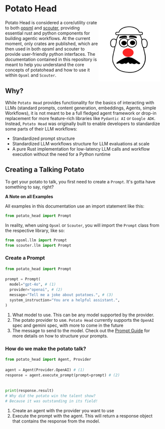 # Potato Head

<div style="margin-bottom: 20px; position: relative; z-index: 1;">
  <img align="right" width="200" src="docs/images/potatohead.svg">
</div>


Potato Head is considered a core/utility crate to both [opsml](https://github.com/demml/opsml) and [scouter](https://github.com/demml/scouter), providing essential rust and python components for building agentic workflows. At the current moment, only crates are published, which are then used in both opsml and scouter to provide user-friendly python interfaces. The documentation contained in this repository is meant to help you understand the core concepts of potatohead and how to use it within `Opsml` and `Scouter`. 

## Why?

While `Potato Head` provides functionality for the basics of interacting with LLMs (standard prompts, content generation, embeddings, Agents, simple Workflows), it is not meant to be a full fledged agent framework or drop-in replacement for more feature-rich libraries like `Pydantic AI` or `Google ADK`. Instead, `Potato Head` was originally built to enable developers to standardize some parts of their LLM workflows:

- Standardized prompt structure
- Standardized LLM workflows structure for LLM evaluations at scale
- A pure Rust implementation for low-latency LLM calls and workflow execution without the need for a Python runtime


## Creating a Talking Potato
To get your potato to talk, you first need to create a `Prompt`. It's gotta have something to say, right?

**A Note on all Examples**

All examples in this documentation use an import statement like this:

```python
from potato_head import Prompt
```

In reality, when using `Opsml` or `Scouter`, you will import the `Prompt` class from the respective library, like so:

```python
from opsml.llm import Prompt
from scouter.llm import Prompt
```

### Create a Prompt

```python
from potato_head import Prompt

prompt = Prompt(
  model="gpt-4o", # (1)
  provider="openai", # (2)
  message="Tell me a joke about potatoes.", # (3)
  system_instruction="You are a helpful assistant.",
)
```

1. What model to use. This can be any model supported by the provider.
2. The potato provider to use. `Potato Head` currently supports the `OpenAI` spec and gemini spec, with more to come in the future
3. The message to send to the model. Check out the [Prompt Guide](./docs/api/potato_head.md#potato_head._potato_head.Prompt.__init__) for more details on how to structure your prompts.

### How do we make the potato talk?

```python
from potato_head import Agent, Provider

agent = Agent(Provider.OpenAI) # (1)
response = agent.execute_prompt(prompt=prompt) # (2)


print(response.result)
# Why did the potato win the talent show?
# Because it was outstanding in its field!
```

1. Create an agent with the provider you want to use
2. Execute the prompt with the agent. This will return a response object that contains the response from the model.